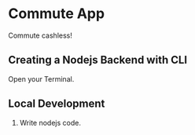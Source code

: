 # Commute App

Commute cashless!

## Creating a Nodejs Backend with CLI

Open your Terminal.

## Local Development

1. Write nodejs code.
